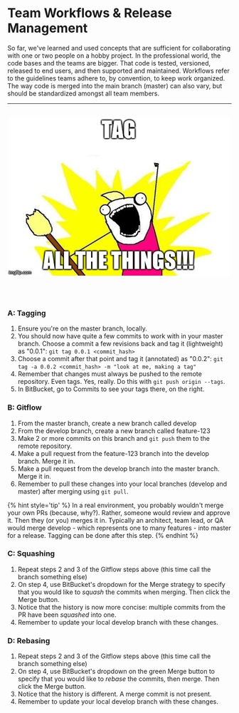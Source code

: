 # Team Workflows & Release Management
So far, we've learned and used concepts that are sufficient for collaborating with one or two people on a hobby project.  In the professional world, the code bases and the teams are bigger.  That code is tested, versioned, released to end users, and then supported and maintained.  Workflows refer to the guidelines teams adhere to, by convention, to keep work organized.  The way code is merged into the main branch (master) can also vary, but should be standardized amongst all team members.

<hr><br>

<div>
    <img src="5-meme.jpg">
</div>

<br><br>

### A: Tagging
1. Ensure you're on the master branch, locally.
1. You should now have quite a few commits to work with in your master branch.  Choose a commit a few revisions back and tag it (lightweight) as "0.0.1": `git tag 0.0.1 <commit_hash>`
1. Choose a commit after that point and tag it (annotated) as "0.0.2": `git tag -a 0.0.2 <commit_hash> -m "look at me, making a tag"`
1. Remember that changes must always be pushed to the remote repository.  Even tags.  Yes, really.  Do this with `git push origin --tags`.
1. In BitBucket, go to Commits to see your tags there, on the right.

### B: Gitflow
1. From the master branch, create a new branch called develop
1. From the develop branch, create a new branch called feature-123
1. Make 2 or more commits on this branch and `git push` them to the remote repository.
1. Make a pull request from the feature-123 branch into the develop branch.  Merge it in.
1. Make a pull request from the develop branch into the master branch.  Merge it in.
1. Remember to pull these changes into your local branches (develop and master) after merging using `git pull`.

{% hint style='tip' %}
In a real environment, you probably wouldn't merge your own PRs (because, why?).  Rather, someone would review and approve it.  Then they (or you) merges it in.  Typically an architect, team lead, or QA would merge develop - which represents one to many features - into master for a release.  Tagging can be done after this step.
{% endhint %}

### C: Squashing
1. Repeat steps 2 and 3 of the Gitflow steps above (this time call the branch something else)
1. On step 4, use BitBucket's dropdown for the Merge strategy to specify that you would like to *squash* the commits when merging.  Then click the Merge button.
1. Notice that the history is now more concise: multiple commits from the PR have been *squashed* into one.
1. Remember to update your local develop branch with these changes.

### D: Rebasing
1. Repeat steps 2 and 3 of the Gitflow steps above (this time call the branch something else)
1. On step 4, use BitBucket's dropdown on the green Merge button to specify that you would like to *rebase* the commits, then merge.  Then click the Merge button.
1. Notice that the history is different.  A merge commit is not present.
1. Remember to update your local develop branch with these changes.
